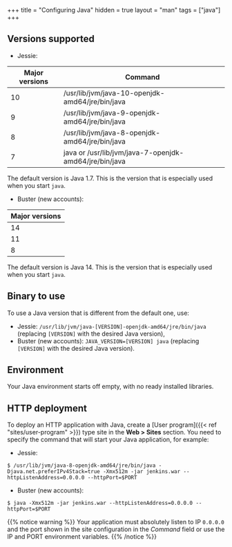 +++
title = "Configuring Java"
hidden = true
layout = "man"
tags = ["java"]
+++

## Versions supported

- Jessie:

|Major versions|Command|
|--- |--- |
|10|/usr/lib/jvm/java-10-openjdk-amd64/jre/bin/java|
|9|/usr/lib/jvm/java-9-openjdk-amd64/jre/bin/java|
|8|/usr/lib/jvm/java-8-openjdk-amd64/jre/bin/java|
|7|java or /usr/lib/jvm/java-7-openjdk-amd64/jre/bin/java|

The default version is Java 1.7. This is the version that is especially used when you start `java`.

- Buster (new accounts):

|Major versions|
|--------------|
| 14           |
| 11           |
| 8            |

The default version is Java 14. This is the version that is especially used when you start `java`.

## Binary to use

To use a Java version that is different from the default one, use:

- Jessie: `/usr/lib/jvm/java-[VERSION]-openjdk-amd64/jre/bin/java` (replacing `[VERSION]` with the desired Java version),
- Buster (new accounts): `JAVA_VERSION=[VERSION] java` (replacing `[VERSION]` with the desired Java version).

## Environment

Your Java environment starts off empty, with no ready installed libraries.

## HTTP deployment

To deploy an HTTP application with Java, create a [User program]({{< ref "sites/user-program" >}}) type site in the **Web > Sites** section. You need to specify the command that will start your Java application, for example:

- Jessie:

```
$ /usr/lib/jvm/java-8-openjdk-amd64/jre/bin/java -Djava.net.preferIPv4Stack=true -Xmx512m -jar jenkins.war --httpListenAddress=0.0.0.0 --httpPort=$PORT
```

- Buster (new accounts):

```
$ java -Xmx512m -jar jenkins.war --httpListenAddress=0.0.0.0 --httpPort=$PORT
```

{{% notice warning %}}
Your application must absolutely listen to IP `0.0.0.0` and the port shown in the site configuration in the *Command* field or use the IP and PORT environment variables.
{{% /notice %}}
